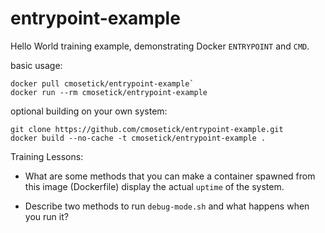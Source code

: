 entrypoint-example
==================

Hello World training example, demonstrating Docker `ENTRYPOINT` and `CMD`.

basic usage:  
```
docker pull cmosetick/entrypoint-example`  
docker run --rm cmosetick/entrypoint-example
```

optional building on your own system:  
```
git clone https://github.com/cmosetick/entrypoint-example.git
docker build --no-cache -t cmosetick/entrypoint-example .
```

Training Lessons:  
* What are some methods that you can make a container spawned from this image (Dockerfile) display the actual `uptime` of the system.

* Describe two methods to run `debug-mode.sh` and what happens when you run it?

